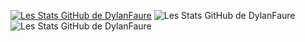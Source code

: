 [![Les Stats GitHub de DylanFaure](https://github-readme-stats.vercel.app/api?username=DylanFaure)](https://github.com/DylanFaure/github-readme-stats)
![Les Stats GitHub de DylanFaure](https://github-readme-stats.vercel.app/api?username=DylanFaure&count_private=true)
![Les Stats GitHub de DylanFaure](https://github-readme-stats.vercel.app/api?username=DylanFaure&show_icons=true)
